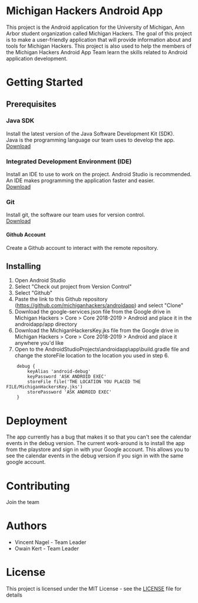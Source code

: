 # Michigan Hackers Android App
This project is the Android application for the University of Michigan, Ann Arbor student organization called Michigan Hackers.
The goal of this project is to make a user-friendly application that will provide information about and tools for Michigan Hackers.
This project is also used to help the members of the Michigan Hackers Android App Team learn the skills related to Android application development.

# Getting Started

## Prerequisites

### Java SDK
Install the latest version of the Java Software Development Kit (SDK).  
Java is the programming language our team uses to develop the app.  
[Download](http://www.oracle.com/technetwork/java/javase/downloads/index.html)

### Integrated Development Environment (IDE)
Install an IDE to use to work on the project. Android Studio is recommended.  
An IDE makes programming the application faster and easier.  
[Download](https://developer.android.com/studio/)

### Git
Install git, the software our team uses for version control.  
[Download](https://git-scm.com/downloads)

#### Github Account
Create a Github account to interact with the remote repository.

## Installing
1. Open Android Studio
2. Select "Check out project from Version Control"
3. Select "Github"
4. Paste the link to this Github repository (https://github.com/michiganhackers/androidapp) and select "Clone"
5. Download the google-services.json file from the Google drive in Michigan Hackers > Core > Core 2018-2019 > Android and place it in the androidapp/app directory
6. Download the MichiganHackersKey.jks file from the Google drive in Michigan Hackers > Core > Core 2018-2019 > Android and place it anywhere you'd like
7. Open to the AndroidStudioProjects\androidapp\app\build.gradle file and change the storeFile location to the location you used in step 6.
```
    debug {
        keyAlias 'android-debug'
        keyPassword 'ASK ANDROID EXEC'
        storeFile file('THE LOCATION YOU PLACED THE FILE/MichiganHackersKey.jks')
        storePassword 'ASK ANDROID EXEC'
    }
```
# Deployment
The app currently has a bug that makes it so that you can't see the calendar events in the debug version. The current work-around is to install the app from the playstore and sign in with your Google account. This allows you to see the calendar events in the debug version if you sign in with the same google account.

# Contributing
Join the team

# Authors
* Vincent Nagel - Team Leader
* Owain Kert - Team Leader

# License
This project is licensed under the MIT License - see the [LICENSE](/LICENSE) file for details
